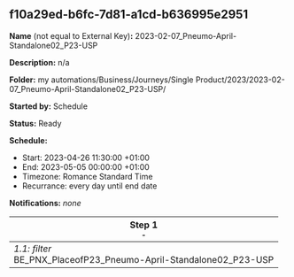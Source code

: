 ## f10a29ed-b6fc-7d81-a1cd-b636995e2951

**Name** (not equal to External Key)**:** 2023-02-07_Pneumo-April-Standalone02_P23-USP

**Description:** n/a

**Folder:** my automations/Business/Journeys/Single Product/2023/2023-02-07_Pneumo-April-Standalone02_P23-USP/

**Started by:** Schedule

**Status:** Ready

**Schedule:**

* Start: 2023-04-26 11:30:00 +01:00
* End: 2023-05-05 00:00:00 +01:00
* Timezone: Romance Standard Time
* Recurrance: every day until end date

**Notifications:** _none_


| Step 1<br>_<small>-</small>_ |
| --- |
| _1.1: filter_<br>BE_PNX_PlaceofP23_Pneumo-April-Standalone02_P23-USP |

